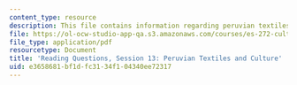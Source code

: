 ```yaml
---
content_type: resource
description: This file contains information regarding peruvian textiles and culture.
file: https://ol-ocw-studio-app-qa.s3.amazonaws.com/courses/es-272-culture-tech-spring-2003/e3658681bf1dfc3134f104340ee72317_MITES_272S03_q13.pdf
file_type: application/pdf
resourcetype: Document
title: 'Reading Questions, Session 13: Peruvian Textiles and Culture'
uid: e3658681-bf1d-fc31-34f1-04340ee72317
---
```

